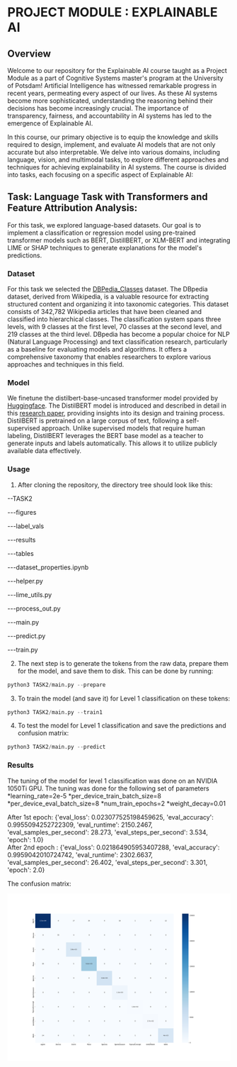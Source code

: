 # PROJECT MODULE : EXPLAINABLE AI

## Overview
Welcome to our repository for the Explainable AI course taught as a Project Module as a part of Cognitive Systems master's program at the University of Potsdam! Artificial Intelligence has witnessed remarkable progress in recent years, permeating every aspect of our lives. As these AI systems become more sophisticated, understanding the reasoning behind their decisions has become increasingly crucial. The importance of transparency, fairness, and accountability in AI systems has led to the emergence of Explainable AI. 

In this course, our primary objective is to equip the knowledge and skills required to design, implement, and evaluate AI models that are not only accurate but also interpretable. We delve into various domains, including language, vision, and multimodal tasks, to explore different approaches and techniques for achieving explainability in AI systems. The course is divided into tasks, each focusing on a specific aspect of Explainable AI:

## Task: Language Task with Transformers and Feature Attribution Analysis:
For this task, we explored language-based datasets. Our goal is to implement a classification or regression model using pre-trained transformer models such as BERT, DistillBERT, or XLM-BERT and integrating LIME or SHAP techniques to generate explanations for the model's predictions. 

### Dataset
For this task we selected the [DBPedia_Classes](https://huggingface.co/datasets/DeveloperOats/DBPedia_Classes) dataset. The DBpedia dataset, derived from Wikipedia, is a valuable resource for extracting structured content and organizing it into taxonomic categories. This dataset consists of 342,782 Wikipedia articles that have been cleaned and classified into hierarchical classes. The classification system spans three levels, with 9 classes at the first level, 70 classes at the second level, and 219 classes at the third level. DBpedia has become a popular choice for NLP (Natural Language Processing) and text classification research, particularly as a baseline for evaluating models and algorithms. It offers a comprehensive taxonomy that enables researchers to explore various approaches and techniques in this field. 

### Model
We finetune the distilbert-base-uncased transformer model provided by [Huggingface](https://huggingface.co/distilbert-base-uncased). The DistilBERT model is introduced and described in detail in this [research paper](https://arxiv.org/abs/1910.01108), providing insights into its design and training process. DistilBERT is pretrained on a large corpus of text, following a self-supervised approach. Unlike supervised models that require human labeling, DistilBERT leverages the BERT base model as a teacher to generate inputs and labels automatically. This allows it to utilize publicly available data effectively. 

### Usage

1) After cloning the repository, the directory tree should look like this:

--TASK2

---figures

---label_vals

---results

---tables

---dataset_properties.ipynb

---helper.py

---lime_utils.py

---process_out.py

---main.py

---predict.py

---train.py

 2) The next step is to generate the tokens from the raw data, prepare them for the model, and save them to disk. This can be done by running:

```python
python3 TASK2/main.py --prepare
```

3) To train the model (and save it) for Level 1 classification on these tokens:

```python
python3 TASK2/main.py --train1
```
4) To test the model for Level 1 classification and save the predictions and confusion matrix:

```python
python3 TASK2/main.py --predict
```

### Results
The tuning of the model for level 1 classification was done on an NVIDIA 1050Ti GPU. The tuning was done for the following set of parameters
*learning_rate=2e-5
*per_device_train_batch_size=8
*per_device_eval_batch_size=8
*num_train_epochs=2
*weight_decay=0.01

After 1st epoch:
{'eval_loss': 0.023077525198459625, 'eval_accuracy': 0.9955094252722309, 'eval_runtime': 2150.2467, 'eval_samples_per_second': 28.273, 'eval_steps_per_second': 3.534, 'epoch': 1.0}   
After 2nd epoch :
{'eval_loss': 0.021864905953407288, 'eval_accuracy': 0.9959042010724742, 'eval_runtime': 2302.6637, 'eval_samples_per_second': 26.402, 'eval_steps_per_second': 3.301, 'epoch': 2.0} 

The confusion matrix:

<img src="TASK2/figures/cfm.png" width="512"/>










 

